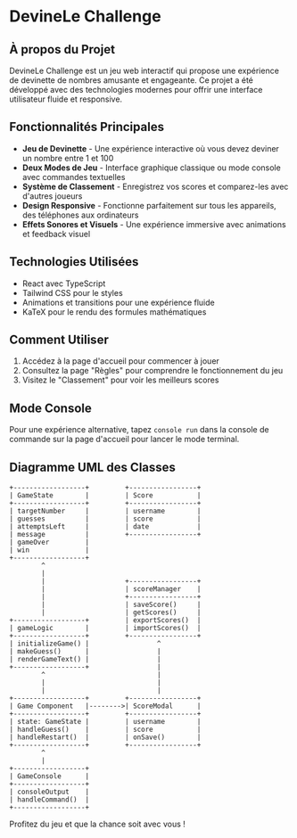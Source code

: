 
# DevineLe Challenge

## À propos du Projet

DevineLe Challenge est un jeu web interactif qui propose une expérience de devinette de nombres amusante et engageante. Ce projet a été développé avec des technologies modernes pour offrir une interface utilisateur fluide et responsive.

## Fonctionnalités Principales

- **Jeu de Devinette** - Une expérience interactive où vous devez deviner un nombre entre 1 et 100
- **Deux Modes de Jeu** - Interface graphique classique ou mode console avec commandes textuelles
- **Système de Classement** - Enregistrez vos scores et comparez-les avec d'autres joueurs
- **Design Responsive** - Fonctionne parfaitement sur tous les appareils, des téléphones aux ordinateurs
- **Effets Sonores et Visuels** - Une expérience immersive avec animations et feedback visuel

## Technologies Utilisées

- React avec TypeScript
- Tailwind CSS pour le styles
- Animations et transitions pour une expérience fluide
- KaTeX pour le rendu des formules mathématiques

## Comment Utiliser

1. Accédez à la page d'accueil pour commencer à jouer
2. Consultez la page "Règles" pour comprendre le fonctionnement du jeu
3. Visitez le "Classement" pour voir les meilleurs scores

## Mode Console

Pour une expérience alternative, tapez `console run` dans la console de commande sur la page d'accueil pour lancer le mode terminal.

## Diagramme UML des Classes

```
+------------------+         +-----------------+
| GameState        |         | Score           |
+------------------+         +-----------------+
| targetNumber     |         | username        |
| guesses          |         | score           |
| attemptsLeft     |         | date            |
| message          |         +-----------------+
| gameOver         |
| win              |
+------------------+
        ^
        |
        |                    +-----------------+
        |                    | scoreManager    |
        |                    +-----------------+
        |                    | saveScore()     |
        |                    | getScores()     |
+------------------+         | exportScores()  |
| gameLogic        |         | importScores()  |
+------------------+         +-----------------+
| initializeGame() |                 ^
| makeGuess()      |                 |
| renderGameText() |                 |
+------------------+                 |
        ^                            |
        |                            |
        |                            |
+------------------+         +-----------------+
| Game Component   |-------->| ScoreModal      |
+------------------+         +-----------------+
| state: GameState |         | username        |
| handleGuess()    |         | score           |
| handleRestart()  |         | onSave()        |
+------------------+         +-----------------+
        ^
        |
+------------------+
| GameConsole      |
+------------------+
| consoleOutput    |
| handleCommand()  |
+------------------+
```

Profitez du jeu et que la chance soit avec vous !
